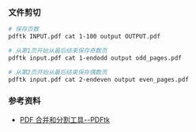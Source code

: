 ### 文件剪切

```bash
# 保存页数
pdftk INPUT.pdf cat 1-100 output OUTPUT.pdf 

# 从第1页开始从最后结束保存奇数页
pdftk input.pdf cat 1-endodd output odd_pages.pdf

# 从第2页开始从最后结束保存偶数页
pdftk input.pdf cat 2-endeven output even_pages.pdf
```







### 参考资料

* [PDF 合并和分割工具--PDFtk](https://blog.seisman.info/pdftk/)
